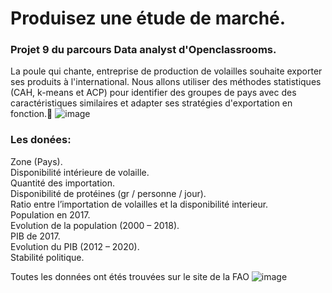 # Produisez une étude de marché.  
### Projet 9 du parcours Data analyst d'Openclassrooms.  
La poule qui chante, entreprise de production de volailles souhaite exporter ses produits à l'international. Nous allons utiliser des méthodes statistiques (CAH, k-means et ACP) pour identifier des groupes de pays avec des caractéristiques similaires et adapter ses stratégies d'exportation en fonction.
![image](https://user-images.githubusercontent.com/94194381/235374073-a6f4b418-90e0-4b59-ac41-be8b70e05616.png)


### Les donées:  
Zone (Pays).  
Disponibilité intérieure de volaille.  
Quantité des importation.  
Disponibilité de protéines (gr / personne / jour).  
Ratio entre l’importation de volailles et la disponibilité interieur.  
Population en 2017.  
Evolution de la population (2000 – 2018).  
PIB de 2017.  
Evolution du PIB (2012 – 2020).  
Stabilité politique.  

Toutes les données ont étés trouvées sur le site de la FAO 
![image](https://user-images.githubusercontent.com/94194381/235374156-f9e3c077-cc66-4364-a673-0eae6434900b.png)
